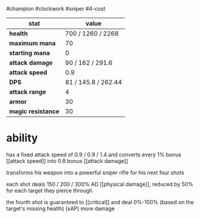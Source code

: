 #champion
#clockwork
#sniper
#4-cost

| stat | value |
|---|---|
| **health** | 700 / 1260 / 2268 |
| **maximum mana** | 70 |
| **starting mana** | 0 |
| **attack damage** | 90 / 162 / 291.6 |
| **attack speed** | 0.9 |
| **DPS** | 81 / 145.8 / 262.44 | 
| **attack range** | 4 |
| **armor** | 30 |
| **magic resistance** | 30 |

# ability
has a fixed attack speed of 0.9 / 0.9 / 1.4 and converts every 1% bonus [[attack speed]] into 0.8 bonus [[attack damage]]

transforms his weapon into a powerful sniper rifle for his next four shots

each shot deals 150 / 200 / 300% AD [[physical damage]], reduced by 50% for each target they pierce through

the fourth shot is guaranteed to [[critical]] and deal 0%-100% (based on the target's missing health) (xAP) more damage